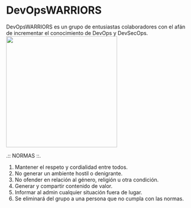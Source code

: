 # DevOpsWARRIORS
DevOpsWARRIORS es un grupo de entusiastas colaboradores con el afán de incrementar el conocimiento de DevOps y DevSecOps.
<img src="[img_chania.jpg](https://public.boxcloud.com/api/2.0/internal_files/1211755853573/versions/1322037838373/representations/png_paged_2048x2048/content/1.png" width="300" height="300"><br>

.:: NORMAS ::.
1. Mantener el respeto y cordialidad entre todos.
2. No generar un ambiente hostil o denigrante.
3. No ofender en relación al género, religión u otra condición.
4. Generar y compartir contenido de valor.
5. Informar al admin cualquier situación fuera de lugar.
6. Se eliminará del grupo a una persona que no cumpla con las normas.
